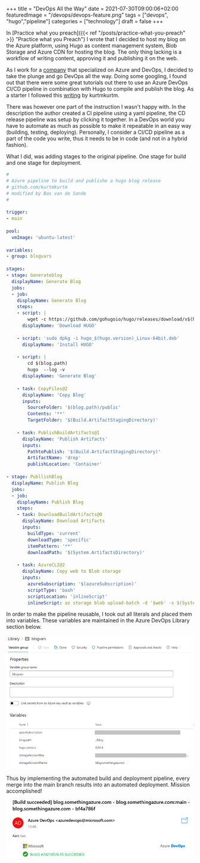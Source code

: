+++
title = "DevOps All the Way"
date = 2021-07-30T09:00:06+02:00
featuredImage = "/devops/devops-feature.png"
tags = ["devops", "hugo","pipeline"]
categories = ["technology"]
draft =  false
+++

In [Practice what you preach]({{< ref "/posts/practice-what-you-preach" >}} "Practice what you Preach") I wrote that I decided to host my blog on the Azure platform, using Hugo as content management system, Blob Storage and Azure CDN for hosting the blog. The only thing lacking is a workflow of writing content, approving it and publishing it on the web. 

As I work for a [company](https://www.xpirit.com) that specialized on Azure and DevOps, I decided to take the plunge and go DevOps all the way. Doing some googling, I found out that there were some great tutorials out there to use an Azure DevOps CI/CD pipeline in combination with Hugo to compile and publish the blog. As a starter I followed this [writing](https://medium.com/@kurtmkurtm/setting-up-a-blog-with-the-hugo-framework-on-azure-blob-storage-12605609a90) by kurtmkurtm.

There was however one part of the instruction I wasn't happy with. In the description the author created a CI pipeline using a yaml pipeline, the CD release pipeline was setup by clicking it together. In a DevOps world you have to automate as much as possible to make it repeatable in an easy way (building, testing, deploying). Personally, I consider a CI/CD pipeline as a part of the code you write, thus it needs to be in code (and not in a hybrid fashion).

What I did, was adding stages to the original pipeline. One stage for build and one stage for deployment.

```yaml
#
# Azure pipeline to build and publishe a hugo blog release
# github.com/kurtmkurtm
# modified by Bas van de Sande
#

trigger:
- main

pool:
  vmImage: 'ubuntu-latest'

variables:
- group: blogvars
   
stages:
- stage: Generateblog
  displayName: Generate Blog
  jobs:
  - job: 
    displayName: Generate Blog
    steps:
    - script: |
        wget -c https://github.com/gohugoio/hugo/releases/download/v$(hugo.version)/hugo_$(hugo.version)_Linux-64bit.deb   
      displayName: 'Download HUGO'

    - script: 'sudo dpkg -i hugo_$(hugo.version)_Linux-64bit.deb'
      displayName: 'Install HUGO'

    - script: |
        cd $(blog.path)
        hugo  --log -v
      displayName: 'Generate Blog'

    - task: CopyFiles@2
      displayName: 'Copy Blog'
      inputs:
        SourceFolder: '$(blog.path)/public'
        Contents: '**'
        TargetFolder: '$(Build.ArtifactStagingDirectory)'

    - task: PublishBuildArtifacts@1
      displayName: 'Publish Artifacts'
      inputs:
        PathtoPublish: '$(Build.ArtifactStagingDirectory)'
        ArtifactName: 'drop'
        publishLocation: 'Container'

- stage: PubllishBlog
  displayName: Publish Blog
  jobs:
  - job:
    displayName: Publish Blog
    steps:
    - task: DownloadBuildArtifacts@0
      displayName: Download Artifacts
      inputs:
        buildType: 'current'
        downloadType: 'specific'
        itemPattern: '**'
        downloadPath: '$(System.ArtifactsDirectory)'
    
    - task: AzureCLI@2
      displayName: Copy web to Blob storage
      inputs:
        azureSubscription: '$(azureSubscription)'
        scriptType: 'bash'
        scriptLocation: 'inlineScript'
        inlineScript: az storage blob upload-batch -d '$web' -s $(System.ArtifactsDirectory)/drop  --account-name $(storageAccountName) --account-key $(storageAccountKey)
```

In order to make the pipeline reusable, I took out all literals and placed them into variables. These variables are maintained in the Azure DevOps Library section below.

![Pipeline variables](/devops/devops-all-the-way.png)

Thus by implementing the automated build and deployment pipeline, every merge into the main branch results into an automated deployment. Mission accomplished!

![#success](/devops/buildsucceeded.png)


